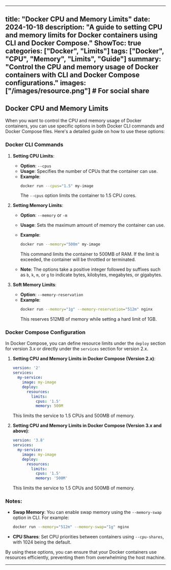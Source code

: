 
---
title: "Docker CPU and Memory Limits"
date: 2024-10-18
description: "A guide to setting CPU and memory limits for Docker containers using CLI and Docker Compose."
ShowToc: true
categories: ["Docker", "Limits"]
tags: ["Docker", "CPU", "Memory", "Limits", "Guide"]
summary: "Control the CPU and memory usage of Docker containers with CLI and Docker Compose configurations."
images: ["/images/resource.png"]  # For social share
---

## Docker CPU and Memory Limits

When you want to control the CPU and memory usage of Docker containers, you can use specific options in both Docker CLI commands and Docker Compose files. Here's a detailed guide on how to use these options:

### Docker CLI Commands

1. **Setting CPU Limits**:
   - **Option**: `--cpus`
   - **Usage**: Specifies the number of CPUs that the container can use.
   - **Example**:
     ```bash
     docker run --cpus="1.5" my-image
     ```
     The `--cpus` option limits the container to 1.5 CPU cores.

2. **Setting Memory Limits**:
   - **Option**: `--memory` or `-m`
   - **Usage**: Sets the maximum amount of memory the container can use.
   - **Example**:
     ```bash
     docker run --memory="500m" my-image
     ```
     This command limits the container to 500MB of RAM. If the limit is exceeded, the container will be throttled or terminated.

   - **Note**: The options take a positive integer followed by suffixes such as `b`, `k`, `m`, or `g` to indicate bytes, kilobytes, megabytes, or gigabytes.

3. **Soft Memory Limits**:
   - **Option**: `--memory-reservation`
   - **Example**:
     ```bash
     docker run --memory="1g" --memory-reservation="512m" nginx
     ```
     This reserves 512MB of memory while setting a hard limit of 1GB.

### Docker Compose Configuration

In Docker Compose, you can define resource limits under the `deploy` section for version 3.x or directly under the `services` section for version 2.x.

1. **Setting CPU and Memory Limits in Docker Compose (Version 2.x)**:
   ```yaml
   version: '2'
   services:
     my-service:
       image: my-image
       deploy:
         resources:
           limits:
             cpus: '1.5'
             memory: 500M
   ```
   This limits the service to 1.5 CPUs and 500MB of memory.

2. **Setting CPU and Memory Limits in Docker Compose (Version 3.x and above)**:
   ```yaml
   version: '3.8'
   services:
     my-service:
       image: my-image
       deploy:
         resources:
           limits:
             cpus: '1.5'
             memory: '500M'
   ```
   This limits the service to 1.5 CPUs and 500MB of memory.

### Notes:
- **Swap Memory**: You can enable swap memory using the `--memory-swap` option in CLI. For example:
  ```bash
  docker run --memory="512m" --memory-swap="1g" nginx
  ```

- **CPU Shares**: Set CPU priorities between containers using `--cpu-shares`, with 1024 being the default.

By using these options, you can ensure that your Docker containers use resources efficiently, preventing them from overwhelming the host machine.

---


